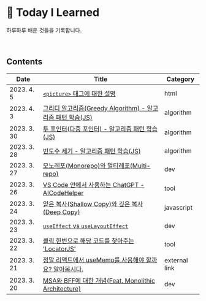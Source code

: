 # 🐝 Today I Learned
하루하루 배운 것들을 기록합니다.

<br>

## Contents
| Date          | Title                                                                                                              | Category   |
| ------------- | ------------------------------------------------------------------------------------------------------------------ | ---------  |
| 2023. 4. 5    | [`<picture>` 태그에 대한 설명](/lib/2023/html/picture.md)                                                             |  html      |
| 2023. 4. 3    | [그리디 알고리즘(Greedy Algorithm) - 알고리즘 패턴 학습(JS)](/lib/2023/algorithm/greedy.md)                               | algorithm  |
| 2023. 3. 30   | [투 포인터(다중 포인터) - 알고리즘 패턴 학습(JS)](/lib/2023/algorithm/two_pointer.md)                                      | algorithm  |
| 2023. 3. 28   | [빈도수 세기 - 알고리즘 패턴 학습(JS)](/lib/2023/algorithm/frequency.md)                                                 | algorithm  |
| 2023. 3. 27   | [모노레포(Monorepo)와 멀티레포(Multi-repo)](/lib/2023/dev/monorepo_and_multi_repo.md)                                  | dev        |
| 2023. 3. 26   | [VS Code 안에서 사용하는 ChatGPT - AICodeHelper](/lib/2023/tool/aicodehelper.md)                                      | tool       |
| 2023. 3. 24   | [얕은 복사(Shallow Copy)와 깊은 복사(Deep Copy)](/lib/2023/javascript/shallow_copy_vs_deep_copy.md)                    | javascript |
| 2023. 3. 23   | [`useEffect` vs `useLayoutEffect`](/lib/2023/dev/useEffect_vs_useLayoutEffect.md)                                  | dev        |
| 2023. 3. 22   | [클릭 한번으로 해당 코드를 찾아주는 'LocatorJS'](/lib/2023/tool/locatorjs.md)                                             | tool       |
| 2023. 3. 21   | [정말 리액트에서 useMemo를 사용해야 할까요? 알아봅시다.](https://github.com/yeonjuan/dev-blog/blob/master/JavaScript/should-you-really-use-usememo.md) | external link |
| 2023. 3. 20   | [MSA와 BFF에 대한 개념(Feat. Monolithic Architecture) ](lib/2023/dev/msa_and_bff.md)                                  | dev        |
